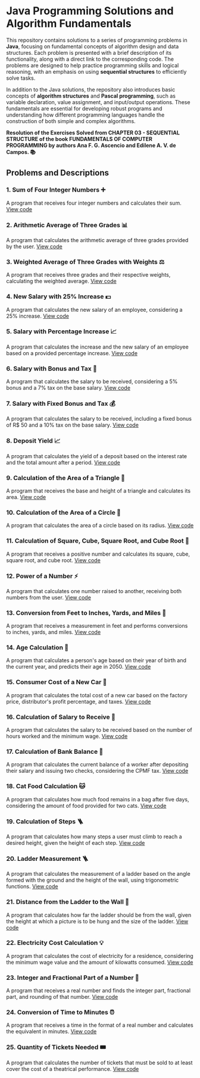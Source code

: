 # Java Programming Solutions and Algorithm Fundamentals

This repository contains solutions to a series of programming problems in **Java**, focusing on fundamental concepts of algorithm design and data structures. Each problem is presented with a brief description of its functionality, along with a direct link to the corresponding code. The problems are designed to help practice programming skills and logical reasoning, with an emphasis on using **sequential structures** to efficiently solve tasks.

In addition to the Java solutions, the repository also introduces basic concepts of **algorithm structures** and **Pascal programming**, such as variable declaration, value assignment, and input/output operations. These fundamentals are essential for developing robust programs and understanding how different programming languages handle the construction of both simple and complex algorithms.

**Resolution of the Exercises Solved from CHAPTER 03 - SEQUENTIAL STRUCTURE of the book FUNDAMENTALS OF COMPUTER PROGRAMMING by authors Ana F. G. Ascencio and Edilene A. V. de Campos. 📚**

## Problems and Descriptions

### 1. Sum of Four Integer Numbers ➕
A program that receives four integer numbers and calculates their sum. [View code](https://github.com/MaxwellMaciel/CTI-P4-POO-20242-LISTA01/blob/main/CAP03/Q01/src/br/edu/principal/Principal.java)

### 2. Arithmetic Average of Three Grades 📊
A program that calculates the arithmetic average of three grades provided by the user. [View code](https://github.com/MaxwellMaciel/CTI-P4-POO-20242-LISTA01/blob/main/CAP03/Q02/src/br/edu/principal/Principal.java)

### 3. Weighted Average of Three Grades with Weights ⚖️
A program that receives three grades and their respective weights, calculating the weighted average. [View code](https://github.com/MaxwellMaciel/CTI-P4-POO-20242-LISTA01/blob/main/CAP03/Q03/src/br/edu/principal/Principal.java)

### 4. New Salary with 25% Increase 💵
A program that calculates the new salary of an employee, considering a 25% increase. [View code](https://github.com/MaxwellMaciel/CTI-P4-POO-20242-LISTA01/blob/main/CAP03/Q04/src/br/edu/principal/Principal.java)

### 5. Salary with Percentage Increase 📈
A program that calculates the increase and the new salary of an employee based on a provided percentage increase. [View code](https://github.com/MaxwellMaciel/CTI-P4-POO-20242-LISTA01/blob/main/CAP03/Q05/src/br/edu/principal/Principal.java)

### 6. Salary with Bonus and Tax 🎁
A program that calculates the salary to be received, considering a 5% bonus and a 7% tax on the base salary. [View code](https://github.com/MaxwellMaciel/CTI-P4-POO-20242-LISTA01/blob/main/CAP03/Q06/src/br/edu/principal/Principal.java)

### 7. Salary with Fixed Bonus and Tax 💰
A program that calculates the salary to be received, including a fixed bonus of R$ 50 and a 10% tax on the base salary. [View code](https://github.com/MaxwellMaciel/CTI-P4-POO-20242-LISTA01/blob/main/CAP03/Q07/src/br/edu/principal/Principal.java)

### 8. Deposit Yield 📈
A program that calculates the yield of a deposit based on the interest rate and the total amount after a period. [View code](https://github.com/MaxwellMaciel/CTI-P4-POO-20242-LISTA01/blob/main/CAP03/Q08/src/br/edu/principal/Principal.java)

### 9. Calculation of the Area of a Triangle 📐
A program that receives the base and height of a triangle and calculates its area. [View code](https://github.com/MaxwellMaciel/CTI-P4-POO-20242-LISTA01/blob/main/CAP03/Q09/src/br/edu/principal/Principal.java)

### 10. Calculation of the Area of a Circle 🔵
A program that calculates the area of a circle based on its radius. [View code](https://github.com/MaxwellMaciel/CTI-P4-POO-20242-LISTA01/blob/main/CAP03/Q10/src/br/edu/principal/Principal.java)

### 11. Calculation of Square, Cube, Square Root, and Cube Root 📏
A program that receives a positive number and calculates its square, cube, square root, and cube root. [View code](https://github.com/MaxwellMaciel/CTI-P4-POO-20242-LISTA01/blob/main/CAP03/Q11/src/br/edu/principal/Principal.java)

### 12. Power of a Number ⚡
A program that calculates one number raised to another, receiving both numbers from the user. [View code](https://github.com/MaxwellMaciel/CTI-P4-POO-20242-LISTA01/blob/main/CAP03/Q12/src/br/edu/principal/Principal.java)

### 13. Conversion from Feet to Inches, Yards, and Miles 📏
A program that receives a measurement in feet and performs conversions to inches, yards, and miles. [View code](https://github.com/MaxwellMaciel/CTI-P4-POO-20242-LISTA01/blob/main/CAP03/Q13/src/br/edu/principal/Principal.java)

### 14. Age Calculation 🎂
A program that calculates a person's age based on their year of birth and the current year, and predicts their age in 2050. [View code](https://github.com/MaxwellMaciel/CTI-P4-POO-20242-LISTA01/blob/main/CAP03/Q14/src/br/edu/principal/Principal.java)

### 15. Consumer Cost of a New Car 🚗
A program that calculates the total cost of a new car based on the factory price, distributor's profit percentage, and taxes. [View code](https://github.com/MaxwellMaciel/CTI-P4-POO-20242-LISTA01/blob/main/CAP03/Q15/src/br/edu/principal/Principal.java)

### 16. Calculation of Salary to Receive 💼
A program that calculates the salary to be received based on the number of hours worked and the minimum wage. [View code](https://github.com/MaxwellMaciel/CTI-P4-POO-20242-LISTA01/blob/main/CAP03/Q16/src/br/edu/principal/Principal.java)

### 17. Calculation of Bank Balance 🏦
A program that calculates the current balance of a worker after depositing their salary and issuing two checks, considering the CPMF tax. [View code](https://github.com/MaxwellMaciel/CTI-P4-POO-20242-LISTA01/blob/main/CAP03/Q17/src/br/edu/principal/Principal.java)

### 18. Cat Food Calculation 🐱
A program that calculates how much food remains in a bag after five days, considering the amount of food provided for two cats. [View code](https://github.com/MaxwellMaciel/CTI-P4-POO-20242-LISTA01/blob/main/CAP03/Q18/src/br/edu/principal/Principal.java)

### 19. Calculation of Steps 🪜
A program that calculates how many steps a user must climb to reach a desired height, given the height of each step. [View code](https://github.com/MaxwellMaciel/CTI-P4-POO-20242-LISTA01/blob/main/CAP03/Q19/src/br/edu/principal/Principal.java)

### 20. Ladder Measurement 🪜
A program that calculates the measurement of a ladder based on the angle formed with the ground and the height of the wall, using trigonometric functions. [View code](https://github.com/MaxwellMaciel/CTI-P4-POO-20242-LISTA01/blob/main/CAP03/Q20/src/br/edu/principal/Principal.java)

### 21. Distance from the Ladder to the Wall 📏
A program that calculates how far the ladder should be from the wall, given the height at which a picture is to be hung and the size of the ladder. [View code](https://github.com/MaxwellMaciel/CTI-P4-POO-20242-LISTA01/blob/main/CAP03/Q21/src/br/edu/principal/Principal.java)

### 22. Electricity Cost Calculation 💡
A program that calculates the cost of electricity for a residence, considering the minimum wage value and the amount of kilowatts consumed. [View code](https://github.com/MaxwellMaciel/CTI-P4-POO-20242-LISTA01/blob/main/CAP03/Q22/src/br/edu/principal/Principal.java)

### 23. Integer and Fractional Part of a Number 🔢
A program that receives a real number and finds the integer part, fractional part, and rounding of that number. [View code](https://github.com/MaxwellMaciel/CTI-P4-POO-20242-LISTA01/blob/main/CAP03/Q23/src/br/edu/principal/Principal.java)

### 24. Conversion of Time to Minutes ⏰
A program that receives a time in the format of a real number and calculates the equivalent in minutes. [View code](https://github.com/MaxwellMaciel/CTI-P4-POO-20242-LISTA01/blob/main/CAP03/Q24/src/br/edu/principal/Principal.java)

### 25. Quantity of Tickets Needed 🎟️
A program that calculates the number of tickets that must be sold to at least cover the cost of a theatrical performance. [View code](https://github.com/MaxwellMaciel/CTI-P4-POO-20242-LISTA01/blob/main/CAP03/Q25/src/br/edu/principal/Principal.java)

